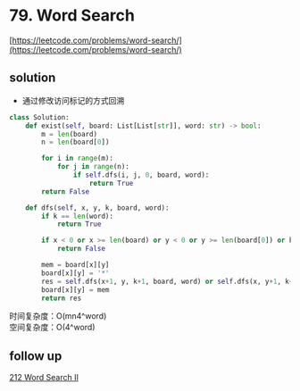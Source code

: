 # 79. Word Search
[https://leetcode.com/problems/word-search/](https://leetcode.com/problems/word-search/)


## solution

- 通过修改访问标记的方式回溯
```python
class Solution:
    def exist(self, board: List[List[str]], word: str) -> bool:
        m = len(board)
        n = len(board[0])

        for i in range(m):
            for j in range(n):
                if self.dfs(i, j, 0, board, word):
                    return True
        return False

    def dfs(self, x, y, k, board, word):
        if k == len(word):
            return True

        if x < 0 or x >= len(board) or y < 0 or y >= len(board[0]) or board[x][y] != word[k]:
            return False

        mem = board[x][y]
        board[x][y] = '*'
        res = self.dfs(x+1, y, k+1, board, word) or self.dfs(x, y+1, k+1, board, word) or self.dfs(x-1, y, k+1, board, word) or self.dfs(x, y-1, k+1, board, word)
        board[x][y] = mem
        return res
```
时间复杂度：O(mn4^word) <br>
空间复杂度：O(4^word)


## follow up

[212 Word Search II](./212%20Word%20Search%20II.md)
